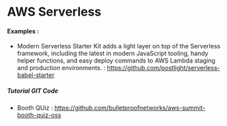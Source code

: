 # AWS Serverless

#### Examples :

- Modern Serverless Starter Kit adds a light layer on top of the Serverless framework, including the latest in modern JavaScript tooling, handy helper functions, and easy deploy commands to AWS Lambda staging and production environments. : https://github.com/postlight/serverless-babel-starter


##### Tutorial GIT Code

- Booth QUiz : https://github.com/bulletproofnetworks/aws-summit-booth-quiz-oss

